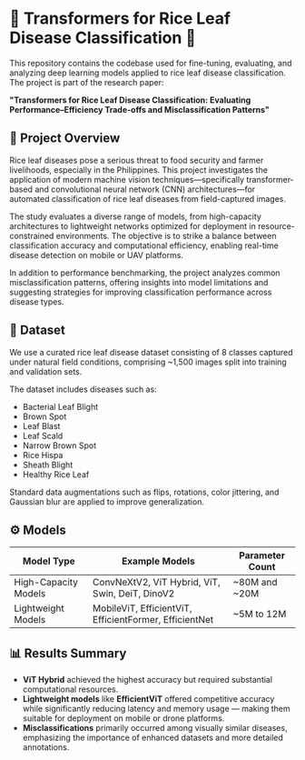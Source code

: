 # 🌾 Transformers for Rice Leaf Disease Classification 🔬

This repository contains the codebase used for fine-tuning, evaluating, and analyzing deep learning models applied to rice leaf disease classification. The project is part of the research paper:

**"Transformers for Rice Leaf Disease Classification: Evaluating Performance–Efficiency Trade-offs and Misclassification Patterns"**  

## 📖 Project Overview

Rice leaf diseases pose a serious threat to food security and farmer livelihoods, especially in the Philippines. This project investigates the application of modern machine vision techniques—specifically transformer-based and convolutional neural network (CNN) architectures—for automated classification of rice leaf diseases from field-captured images.

The study evaluates a diverse range of models, from high-capacity architectures to lightweight networks optimized for deployment in resource-constrained environments. The objective is to strike a balance between classification accuracy and computational efficiency, enabling real-time disease detection on mobile or UAV platforms.

In addition to performance benchmarking, the project analyzes common misclassification patterns, offering insights into model limitations and suggesting strategies for improving classification performance across disease types.

## 📂 Dataset

We use a curated rice leaf disease dataset consisting of 8 classes captured under natural field conditions, comprising ~1,500 images split into training and validation sets.

The dataset includes diseases such as:  
- Bacterial Leaf Blight  
- Brown Spot  
- Leaf Blast  
- Leaf Scald  
- Narrow Brown Spot  
- Rice Hispa  
- Sheath Blight  
- Healthy Rice Leaf  

Standard data augmentations such as flips, rotations, color jittering, and Gaussian blur are applied to improve generalization.

## ⚙️ Models

| Model Type           | Example Models                           | Parameter Count       |
|----------------------|----------------------------------------|----------------------|
| High-Capacity Models | ConvNeXtV2, ViT Hybrid, ViT, Swin, DeiT, DinoV2    | ~80M and ~20M        |
| Lightweight Models   | MobileViT, EfficientViT, EfficientFormer, EfficientNet | ~5M to 12M           |

## 📊 Results Summary
- **ViT Hybrid** achieved the highest accuracy but required substantial computational resources.  
- **Lightweight models** like **EfficientViT** offered competitive accuracy while significantly reducing latency and memory usage — making them suitable for deployment on mobile or drone platforms.  
- **Misclassifications** primarily occurred among visually similar diseases, emphasizing the importance of enhanced datasets and more detailed annotations.  

